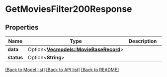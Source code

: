 # GetMoviesFilter200Response

## Properties

Name | Type | Description | Notes
------------ | ------------- | ------------- | -------------
**data** | Option<[**Vec<models::MovieBaseRecord>**](MovieBaseRecord.md)> |  | [optional]
**status** | Option<**String**> |  | [optional]

[[Back to Model list]](../README.md#documentation-for-models) [[Back to API list]](../README.md#documentation-for-api-endpoints) [[Back to README]](../README.md)


